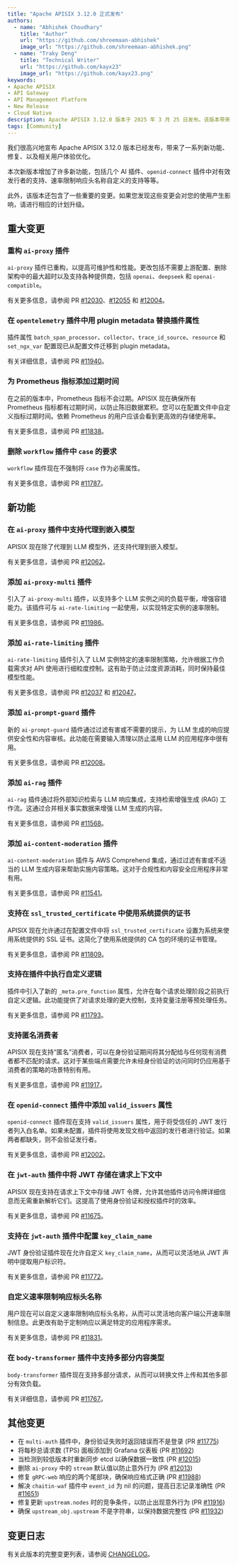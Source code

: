 ```yaml
---
title: "Apache APISIX 3.12.0 正式发布"
authors:
  - name: "Abhishek Choudhary"
    title: "Author"
    url: "https://github.com/shreemaan-abhishek"
    image_url: "https://github.com/shreemaan-abhishek.png"
  - name: "Traky Deng"
    title: "Technical Writer"
    url: "https://github.com/kayx23"
    image_url: "https://github.com/kayx23.png"
keywords:
- Apache APISIX
- API Gateway
- API Management Platform
- New Release
- Cloud Native
description: Apache APISIX 3.12.0 版本于 2025 年 3 月 25 日发布。该版本带来了一系列新功能、修复、以及相关用户体验优化。
tags: [Community]
---
```


我们很高兴地宣布 Apache APISIX 3.12.0 版本已经发布，带来了一系列新功能、修复、以及相关用户体验优化。

<!--truncate-->

本次新版本增加了许多新功能，包括几个 AI 插件、`openid-connect` 插件中对有效发行者的支持、速率限制响应头名称自定义的支持等等。

此外，该版本还包含了一些重要的变更。如果您发现这些变更会对您的使用产生影响，请进行相应的计划升级。

## 重大变更

### 重构 `ai-proxy` 插件

`ai-proxy` 插件已重构，以提高可维护性和性能。更改包括不需要上游配置、删除架构中的最大超时以及支持各种提供商，包括 `openai`、`deepseek` 和 `openai-compatible`。

有关更多信息，请参阅 PR [#12030](https://github.com/apache/apisix/pull/12030)、[#12055](https://github.com/apache/apisix/pull/12055) 和 [#12004](https://github.com/apache/apisix/pull/12004)。

### 在 `opentelemetry` 插件中用 plugin metadata 替换插件属性

插件属性 `batch_span_processor`、`collector`、`trace_id_source`、`resource` 和 `set_ngx_var` 配置现已从配置文件迁移到 plugin metadata。

有关详细信息，请参阅 PR [#11940](https://github.com/apache/apisix/pull/11940)。

### 为 Prometheus 指标添加过期时间

在之前的版本中，Prometheus 指标不会过期。APISIX 现在确保所有 Prometheus 指标都有过期时间，以防止陈旧数据累积。您可以在配置文件中自定义指标过期时间。依赖 Prometheus 的用户应该会看到更高效的存储使用率。

有关更多信息，请参阅 PR [#11838](https://github.com/apache/apisix/pull/11838)。

### 删除 `workflow` 插件中 `case` 的要求

`workflow` 插件现在不强制将 `case` 作为必需属性。

有关更多信息，请参阅 PR [#11787](https://github.com/apache/apisix/pull/11787)。

## 新功能

### 在 `ai-proxy` 插件中支持代理到嵌入模型

APISIX 现在除了代理到 LLM 模型外，还支持代理到嵌入模型。

有关更多信息，请参阅 PR [#12062](https://github.com/apache/apisix/pull/12062)。

### 添加 `ai-proxy-multi` 插件

引入了 `ai-proxy-multi` 插件，以支持多个 LLM 实例之间的负载平衡，增强容错能力。该插件可与 `ai-rate-limiting` 一起使用，以实现特定实例的速率限制。

有关更多信息，请参阅 PR [#11986](https://github.com/apache/apisix/pull/11986)。

### 添加 `ai-rate-limiting` 插件

`ai-rate-limiting` 插件引入了 LLM 实例特定的速率限制策略，允许根据工作负载需求对 API 使用进行细粒度控制。这有助于防止过度资源消耗，同时保持最佳模型性能。

有关更多信息，请参阅 PR [#12037](https://github.com/apache/apisix/pull/12037) 和 [#12047](https://github.com/apache/apisix/pull/12047)。

### 添加 `ai-prompt-guard` 插件

新的 `ai-prompt-guard` 插件通过过滤有害或不需要的提示，为 LLM 生成的响应提供安全性和内容审核。此功能在需要输入清理以防止滥用 LLM 的应用程序中很有用。

有关更多信息，请参阅 PR [#12008](https://github.com/apache/apisix/pull/12008)。

### 添加 `ai-rag` 插件

`ai-rag` 插件通过将外部知识检索与 LLM 响应集成，支持检索增强生成 (RAG) 工作流。这通过合并相关事实数据来增强 LLM 生成的内容。

有关更多信息，请参阅 PR [#11568](https://github.com/apache/apisix/pull/11568)。

### 添加 `ai-content-moderation` 插件

`ai-content-moderation` 插件与 AWS Comprehend 集成，通过过滤有害或不适当的 LLM 生成内容来帮助实施内容策略。这对于合规性和内容安全应用程序非常有用。

有关更多信息，请参阅 PR [#11541](https://github.com/apache/apisix/pull/11541)。

### 支持在 `ssl_trusted_certificate` 中使用系统提供的证书

APISIX 现在允许通过在配置文件中将 `ssl_trusted_certificate` 设置为系统来使用系统提供的 SSL 证书。这简化了使用系统提供的 CA 包的环境的证书管理。

有关更多信息，请参阅 PR [#11809](https://github.com/apache/apisix/pull/11809)。

### 支持在插件中执行自定义逻辑

插件中引入了新的 `_meta.pre_function` 属性，允许在每个请求处理阶段之前执行自定义逻辑。此功能提供了对请求处理的更大控制，支持变量注册等预处理任务。

有关更多信息，请参阅 PR [#11793](https://github.com/apache/apisix/pull/11793)。

### 支持匿名消费者

APISIX 现在支持“匿名”消费者，可以在身份验证期间将其分配给与任何现有消费者都不匹配的请求。这对于某些端点需要允许未经身份验证的访问同时仍应用基于消费者的策略的场景特别有用。

有关更多信息，请参阅 PR [#11917](https://github.com/apache/apisix/pull/11917)。

### 在 `openid-connect` 插件中添加 `valid_issuers` 属性

`openid-connect` 插件现在支持 `valid_issuers` 属性，用于将受信任的 JWT 发行者列入白名单。如果未配置，插件将使用发现文档中返回的发行者进行验证。如果两者都缺失，则不会验证发行者。

有关更多信息，请参阅 PR [#12002](https://github.com/apache/apisix/pull/12002)。

### 在 `jwt-auth` 插件中将 JWT 存储在请求上下文中

APISIX 现在支持在请求上下文中存储 JWT 令牌，允许其他插件访问令牌详细信息而无需重新解析它们。这提高了使用身份验证和授权插件时的效率。

有关更多信息，请参阅 PR [#11675](https://github.com/apache/apisix/pull/11675)。

### 支持在 `jwt-auth` 插件中配置 `key_claim_name`

JWT 身份验证插件现在允许自定义 `key_claim_name`，从而可以灵活地从 JWT 声明中提取用户标识符。

有关更多信息，请参阅 PR [#11772](https://github.com/apache/apisix/pull/11772)。

### 自定义速率限制响应标头名称

用户现在可以自定义速率限制响应标头名称，从而可以灵活地向客户端公开速率限制信息。此更改有助于定制响应以满足特定的应用程序需求。

有关更多信息，请参阅 PR [#11831](https://github.com/apache/apisix/pull/11831)。

### 在 `body-transformer` 插件中支持多部分内容类型

`body-transformer` 插件现在支持多部分请求，从而可以转换文件上传和其他多部分有效负载。

有关详细信息，请参阅 PR [#11767](https://github.com/apache/apisix/pull/11767)。

## 其他变更

- 在 `multi-auth` 插件中，身份验证失败时返回错误而不是登录 (PR [#11775](https://github.com/apache/apisix/pull/11775))
- 将每秒总请求数 (TPS) 面板添加到 Grafana 仪表板 (PR [#11692](https://github.com/apache/apisix/pull/11692))
- 当检测到较低版本时重新同步 etcd 以确保数据一致性 (PR [#12015](https://github.com/apache/apisix/pull/12015))
- 删除 `ai-proxy` 中的 `stream` 默认值以防止意外行为 (PR [#12013](https://github.com/apache/apisix/pull/12013))
- 修复 `gRPC-web` 响应的两个尾部块，确保响应格式正确 (PR [#11988](https://github.com/apache/apisix/pull/11988))
- 解决 `chaitin-waf` 插件中 `event_id` 为 nil 的问题，提高日志记录准确性 (PR [#11651](https://github.com/apache/apisix/pull/11651))
- 修复更新 `upstream.nodes` 时的竞争条件，以防止出现意外行为 (PR [#11916](https://github.com/apache/apisix/pull/11916))
- 确保 `upstream_obj.upstream` 不是字符串，以保持数据完整性 (PR [#11932](https://github.com/apache/apisix/pull/11932))

## 变更日志

有关此版本的完整变更列表，请参阅 [CHANGELOG](https://github.com/apache/apisix/blob/master/CHANGELOG.md#3120)。

